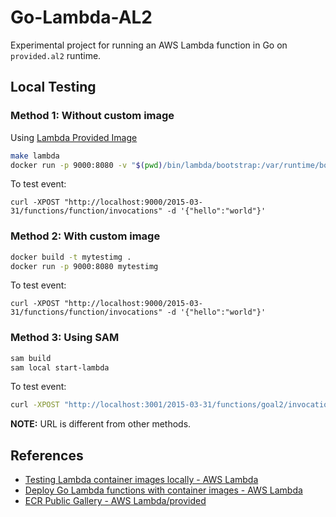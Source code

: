 # Go-Lambda-AL2

Experimental project for running an AWS Lambda function in Go on `provided.al2` runtime.

## Local Testing

### Method 1: Without custom image

Using [Lambda Provided Image](https://gallery.ecr.aws/lambda/provided)

```sh
make lambda
docker run -p 9000:8080 -v "$(pwd)/bin/lambda/bootstrap:/var/runtime/bootstrap" public.ecr.aws/lambda/provided:al2 /var/runime/bootstrap
```

To test event:

```
curl -XPOST "http://localhost:9000/2015-03-31/functions/function/invocations" -d '{"hello":"world"}'
```

### Method 2: With custom image

```sh
docker build -t mytestimg .
docker run -p 9000:8080 mytestimg
```

To test event:

```
curl -XPOST "http://localhost:9000/2015-03-31/functions/function/invocations" -d '{"hello":"world"}'
```

### Method 3: Using SAM

```sh
sam build
sam local start-lambda
```

To test event:

```sh
curl -XPOST "http://localhost:3001/2015-03-31/functions/goal2/invocations" -d '{"hello":"world"}'
```

**NOTE:** URL is different from other methods.

## References

* [Testing Lambda container images locally - AWS Lambda](https://docs.aws.amazon.com/lambda/latest/dg/images-test.html)
* [Deploy Go Lambda functions with container images - AWS Lambda](https://docs.aws.amazon.com/lambda/latest/dg/go-image.html)
* [ECR Public Gallery - AWS Lambda/provided](https://gallery.ecr.aws/lambda/provided)

